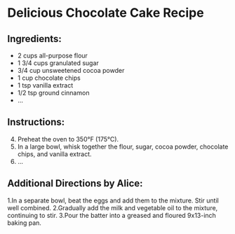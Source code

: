 # Delicious Chocolate Cake Recipe

## Ingredients:
- 2 cups all-purpose flour
- 1 3/4 cups granulated sugar
- 3/4 cup unsweetened cocoa powder
- 1 cup chocolate chips
- 1 tsp vanilla extract
- 1/2 tsp ground cinnamon
- ...

## Instructions:
4. Preheat the oven to 350°F (175°C).
5. In a large bowl, whisk together the flour, sugar, cocoa powder, chocolate chips, and vanilla extract.
6. ...

## Additional Directions by Alice:
1.In a separate bowl, beat the eggs and add them to the mixture. Stir until well combined.
2.Gradually add the milk and vegetable oil to the mixture, continuing to stir.
3.Pour the batter into a greased and floured 9x13-inch baking pan.
